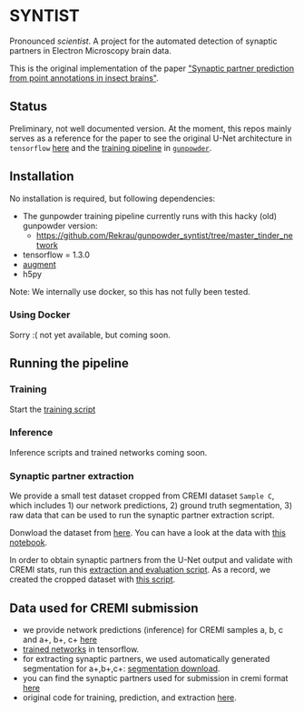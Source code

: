 # SYNTIST

Pronounced *scientist*. A project for the automated detection of synaptic partners in Electron Microscopy brain data.

This is the original implementation of the paper ["Synaptic partner prediction from point annotations in insect brains"](https://link.springer.com/chapter/10.1007/978-3-030-00934-2_35).

## Status
Preliminary, not well documented version.  At the moment, this repos mainly serves as a reference for the paper to see the original U-Net architecture in `tensorflow` [here](tf_utils/unet_tinder.py) and the [training pipeline](train_on_cremi.py) in [`gunpowder`](https://github.com/funkey/gunpowder/tree/release-v1.0/gunpowder).


## Installation

No installation is required, but following dependencies:
- The gunpowder training pipeline currently runs with this hacky (old) gunpowder version:
  - https://github.com/Rekrau/gunpowder_syntist/tree/master_tinder_network
- tensorflow = 1.3.0
- [augment](https://github.com/funkey/augment)
- h5py

Note: We internally use docker, so this has not fully been tested.

### Using Docker
Sorry :( not yet available, but coming soon.

## Running the pipeline

### Training
Start the [training script](train_on_cremi.py)

### Inference
Inference scripts and trained networks coming soon. 
   
### Synaptic partner extraction
We provide a small test dataset cropped from CREMI dataset `Sample C`, which includes 1) our network predictions, 2) ground truth segmentation, 3) raw data that can be used to run the synaptic partner extraction script.

Donwload the dataset from [here](https://drive.google.com/open?id=1q-w5Y9ekt4EVHWtgE4-xTmRXEULXgDFc). You can have a look at the data with [this notebook](notebooks/visualize_data_with_nyroglancer.ipynb).

In order to obtain synaptic partners from the U-Net output and validate with CREMI stats, run this [extraction and evaluation script](extract_syn_partners.py).  As a record, we created the cropped dataset with [this script](data/prepare_small_crop.py).

## Data used for CREMI submission
- we provide network predictions (inference) for CREMI samples a, b, c and a+, b+, c+ [here](https://drive.google.com/open?id=15MvGzjHisiiZyJnMCOPFEXl11vNrIw4I)
- [trained networks](https://drive.google.com/open?id=12Fj7IUZZfjsUMhZE2S9e1tFIaElnvBnp) in tensorflow. 
- for extracting synaptic partners, we used automatically generated segmentation for a+,b+,c+: [segmentation download](https://drive.google.com/file/d/1jJiwswdnMzMAFQPgT8SqRB_aVFHhR7cM/view?usp=sharing).
- you can find the synaptic partners used for submission in cremi format [here](https://drive.google.com/file/d/1NMZ0xTWOG6tnzDNjkRW_CWIht6ZpEkBf/view?usp=sharing)
- original code for training, prediction, and extraction [here](https://drive.google.com/file/d/1O9WWqzvoTdfvxczxz9xglYvLgWm3Rfkq/view?usp=sharing).
